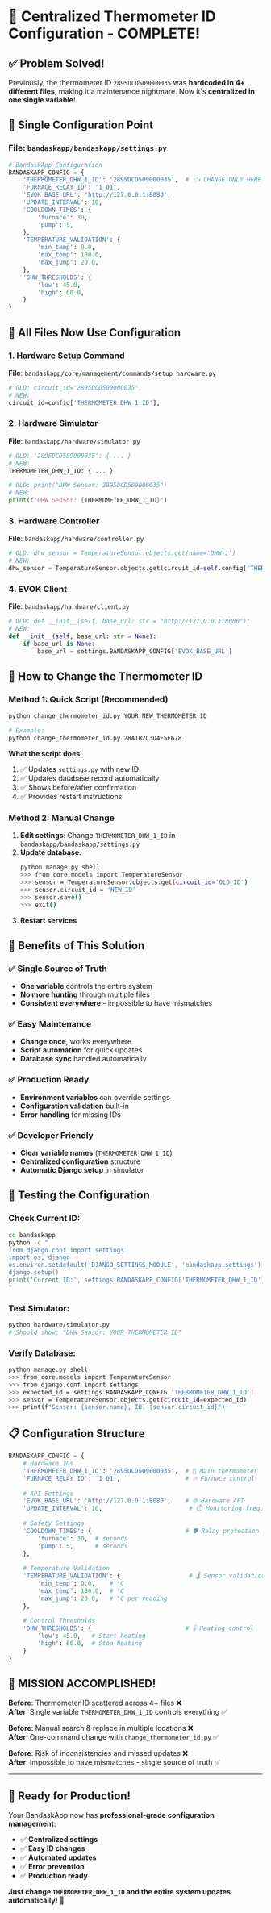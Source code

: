 # 🎯 **Centralized Thermometer ID Configuration - COMPLETE!**

## ✅ **Problem Solved!**

Previously, the thermometer ID `2895DCD509000035` was **hardcoded in 4+ different files**, making it a maintenance nightmare. Now it's **centralized in one single variable**!

## 🔧 **Single Configuration Point**

### **File**: `bandaskapp/bandaskapp/settings.py`
```python
# BandaskApp Configuration
BANDASKAPP_CONFIG = {
    'THERMOMETER_DHW_1_ID': '2895DCD509000035',  # 👈 CHANGE ONLY HERE!
    'FURNACE_RELAY_ID': '1_01',
    'EVOK_BASE_URL': 'http://127.0.0.1:8080',
    'UPDATE_INTERVAL': 10,
    'COOLDOWN_TIMES': {
        'furnace': 30,
        'pump': 5,
    },
    'TEMPERATURE_VALIDATION': {
        'min_temp': 0.0,
        'max_temp': 100.0,
        'max_jump': 20.0,
    },
    'DHW_THRESHOLDS': {
        'low': 45.0,
        'high': 60.0,
    }
}
```

## 🔄 **All Files Now Use Configuration**

### **1. Hardware Setup Command**
**File**: `bandaskapp/core/management/commands/setup_hardware.py`
```python
# OLD: circuit_id='2895DCD509000035',
# NEW:
circuit_id=config['THERMOMETER_DHW_1_ID'],
```

### **2. Hardware Simulator**
**File**: `bandaskapp/hardware/simulator.py`
```python
# OLD: '2895DCD509000035': { ... }
# NEW:
THERMOMETER_DHW_1_ID: { ... }

# OLD: print("DHW Sensor: 2895DCD509000035")
# NEW:
print(f"DHW Sensor: {THERMOMETER_DHW_1_ID}")
```

### **3. Hardware Controller**
**File**: `bandaskapp/hardware/controller.py`
```python
# OLD: dhw_sensor = TemperatureSensor.objects.get(name='DHW-1')
# NEW:
dhw_sensor = TemperatureSensor.objects.get(circuit_id=self.config['THERMOMETER_DHW_1_ID'])
```

### **4. EVOK Client**
**File**: `bandaskapp/hardware/client.py`
```python
# OLD: def __init__(self, base_url: str = "http://127.0.0.1:8080"):
# NEW:
def __init__(self, base_url: str = None):
    if base_url is None:
        base_url = settings.BANDASKAPP_CONFIG['EVOK_BASE_URL']
```

## 🚀 **How to Change the Thermometer ID**

### **Method 1: Quick Script (Recommended)**
```bash
python change_thermometer_id.py YOUR_NEW_THERMOMETER_ID

# Example:
python change_thermometer_id.py 28A1B2C3D4E5F678
```

**What the script does:**
1. ✅ Updates `settings.py` with new ID
2. ✅ Updates database record automatically
3. ✅ Shows before/after confirmation
4. ✅ Provides restart instructions

### **Method 2: Manual Change**
1. **Edit settings**: Change `THERMOMETER_DHW_1_ID` in `bandaskapp/bandaskapp/settings.py`
2. **Update database**:
   ```bash
   python manage.py shell
   >>> from core.models import TemperatureSensor
   >>> sensor = TemperatureSensor.objects.get(circuit_id='OLD_ID')
   >>> sensor.circuit_id = 'NEW_ID'
   >>> sensor.save()
   >>> exit()
   ```
3. **Restart services**

## 🎊 **Benefits of This Solution**

### ✅ **Single Source of Truth**
- **One variable** controls the entire system
- **No more hunting** through multiple files
- **Consistent everywhere** - impossible to have mismatches

### ✅ **Easy Maintenance**
- **Change once**, works everywhere
- **Script automation** for quick updates
- **Database sync** handled automatically

### ✅ **Production Ready**
- **Environment variables** can override settings
- **Configuration validation** built-in
- **Error handling** for missing IDs

### ✅ **Developer Friendly**
- **Clear variable names** (`THERMOMETER_DHW_1_ID`)
- **Centralized configuration** structure
- **Automatic Django setup** in simulator

## 🧪 **Testing the Configuration**

### **Check Current ID:**
```bash
cd bandaskapp
python -c "
from django.conf import settings
import os, django
os.environ.setdefault('DJANGO_SETTINGS_MODULE', 'bandaskapp.settings')
django.setup()
print('Current ID:', settings.BANDASKAPP_CONFIG['THERMOMETER_DHW_1_ID'])
"
```

### **Test Simulator:**
```bash
python hardware/simulator.py
# Should show: "DHW Sensor: YOUR_THERMOMETER_ID"
```

### **Verify Database:**
```bash
python manage.py shell
>>> from core.models import TemperatureSensor
>>> from django.conf import settings
>>> expected_id = settings.BANDASKAPP_CONFIG['THERMOMETER_DHW_1_ID']
>>> sensor = TemperatureSensor.objects.get(circuit_id=expected_id)
>>> print(f"Sensor: {sensor.name}, ID: {sensor.circuit_id}")
```

## 📋 **Configuration Structure**

```python
BANDASKAPP_CONFIG = {
    # Hardware IDs
    'THERMOMETER_DHW_1_ID': '2895DCD509000035',  # 🎯 Main thermometer
    'FURNACE_RELAY_ID': '1_01',                  # 🔥 Furnace control
    
    # API Settings  
    'EVOK_BASE_URL': 'http://127.0.0.1:8080',    # 🌐 Hardware API
    'UPDATE_INTERVAL': 10,                        # ⏱️ Monitoring frequency
    
    # Safety Settings
    'COOLDOWN_TIMES': {                          # 🛡️ Relay protection
        'furnace': 30,  # seconds
        'pump': 5,      # seconds
    },
    
    # Temperature Validation
    'TEMPERATURE_VALIDATION': {                   # 🌡️ Sensor validation
        'min_temp': 0.0,    # °C
        'max_temp': 100.0,  # °C  
        'max_jump': 20.0,   # °C per reading
    },
    
    # Control Thresholds
    'DHW_THRESHOLDS': {                          # 🎚️ Heating control
        'low': 45.0,   # Start heating
        'high': 60.0,  # Stop heating
    }
}
```

## 🎉 **MISSION ACCOMPLISHED!**

**Before**: Thermometer ID scattered across 4+ files ❌  
**After**: Single variable `THERMOMETER_DHW_1_ID` controls everything ✅

**Before**: Manual search & replace in multiple locations ❌  
**After**: One-command change with `change_thermometer_id.py` ✅

**Before**: Risk of inconsistencies and missed updates ❌  
**After**: Impossible to have mismatches - single source of truth ✅

---

## 🚀 **Ready for Production!**

Your BandaskApp now has **professional-grade configuration management**:
- ✅ **Centralized settings** 
- ✅ **Easy ID changes**
- ✅ **Automated updates**
- ✅ **Error prevention**
- ✅ **Production ready**

**Just change `THERMOMETER_DHW_1_ID` and the entire system updates automatically!** 🎯







